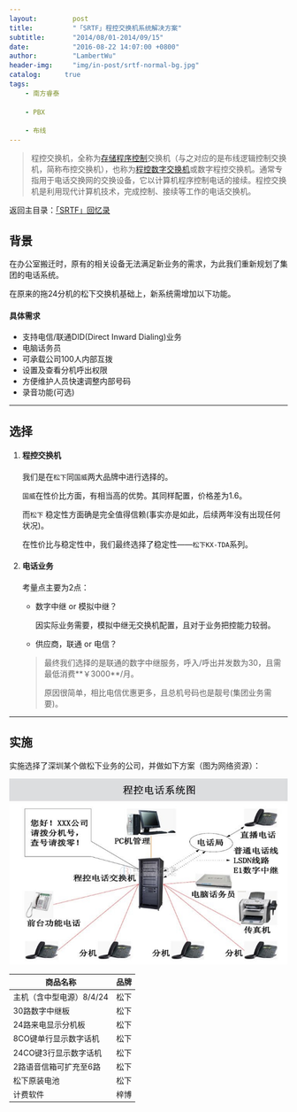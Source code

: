 ```yaml
---
layout:     	post
title:      	"「SRTF」程控交换机系统解决方案"
subtitle:   	"2014/08/01-2014/09/15"
date:       	"2016-08-22 14:07:00 +0800"
author:     	"LambertWu"
header-img: 	"img/in-post/srtf-normal-bg.jpg"
catalog:      true
tags:
    - 南方睿泰

    - PBX

    - 布线
---
```


> 程控交换机，全称为[存储程序控制](http://baike.baidu.com/view/3871429.htm)交换机（与之对应的是布线逻辑控制交换机，简称布控交换机），也称为[程控数字交换机](http://baike.baidu.com/view/3871435.htm)或数字程控交换机。通常专指用于电话交换网的交换设备，它以计算机程序控制电话的接续。程控交换机是利用现代计算机技术，完成控制、接续等工作的电话交换机。

返回主目录：[「SRTF」回忆录](/2016/08/22/hello-srtf/)

## 背景

在办公室搬迁时，原有的相关设备无法满足新业务的需求，为此我们重新规划了集团的电话系统。

在原来的拖24分机的松下交换机基础上，新系统需增加以下功能。

#### 具体需求

- 支持电信/联通DID(Direct Inward Dialing)业务
- 电脑话务员
- 可承载公司100人内部互拨
- 设置及查看分机呼出权限
- 方便维护人员快速调整内部号码
- 录音功能(可选)

---

## 选择

1. #### 程控交换机

   我们是在`松下`同`国威`两大品牌中进行选择的。

   `国威`在性价比方面，有相当高的优势。其同样配置，价格差为1.6。

   而`松下` 稳定性方面确是完全值得信赖(事实亦是如此，后续两年没有出现任何状况)。

   在性价比与稳定性中，我们最终选择了稳定性——`松下KX-TDA`系列。

2. #### 电话业务

   考量点主要为2点：

   - 数字中继 or 模拟中继？

     因实际业务需要，模拟中继无交换机配置，且对于业务把控能力较弱。

   - 供应商，联通 or 电信？

   > 最终我们选择的是联通的数字中继服务，呼入/呼出并发数为30，且需最低消费**￥3000**/月。
   >
   > 原因很简单，相比电信优惠更多，且总机号码也是靓号(集团业务需要)。


---

## 实施

实施选择了深圳某个做松下业务的公司，并做如下方案（图为网络资源）：

![集团电话业务架构示例图](/img/in-post/srtf-pbx/pbx-design.jpg)

| 商品名称            | 品牌   |
| --------------- | :--- |
| 主机（含中型电源）8/4/24 | 松下   |
| 30路数字中继板        | 松下   |
| 24路来电显示分机板      | 松下   |
| 8CO键单行显示数字话机    | 松下   |
| 24CO键3行显示数字话机   | 松下   |
| 2路语音信箱可扩充至6路    | 松下   |
| 松下原装电池          | 松下   |
| 计费软件            | 梓博   |
